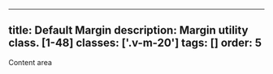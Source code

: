 <!--
 *              Copyright (c) 2025 Visa, Inc.
 *
 * Licensed under the Apache License, Version 2.0 (the "License");
 * you may not use this file except in compliance with the License.
 * You may obtain a copy of the License at
 *
 *         http://www.apache.org/licenses/LICENSE-2.0
 *
 * Unless required by applicable law or agreed to in writing, software
 * distributed under the License is distributed on an "AS IS" BASIS,
 * WITHOUT WARRANTIES OR CONDITIONS OF ANY KIND, either express or implied.
 * See the License for the specific language governing permissions and
 * limitations under the License.
 *
 -->
---
title: Default Margin
description: Margin utility class. [1-48]
classes: ['.v-m-20']
tags: []
order: 5
---

<div class="v-flex">
  <div class="v-flex" style="background: var(--palette-default-surface-highlight);">
    <div class="v-surface v-m-20 content-card" style="border: 1px dashed var(--palette-default-active-subtle);">
      Content area
    </div>
  </div>
</div>
